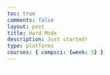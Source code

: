 ```yaml
---
toc: true
comments: false
layout: post
title: Hard Mode
description: Just started!
type: platforms
courses: { compsci: {week: 5} }
---
```


<head>
    <style>
        .canvas-container {
            display: flex;
        }
        canvas {
            margin: 0;
            border: 1px solid white;
        }
    </style>
</head>
<body>
    <div class="canvas-container">
        <canvas id="BackyRoundyCanvas"></canvas>
    </div>
</body>
<script>
    // start on page load
const canvas = document.getElementById("BackyRoundyCanvas");
    const ctx = canvas.getContext('2d');
    const backgroundImg = new Image();
    backgroundImg.src = '{{site.baseurl}}/images/Background5.0.png';
    backgroundImg.onload = function () {
        const WIDTH = 1352;
        const HEIGHT = 760;
        const ASPECT_RATIO = WIDTH / HEIGHT;
        const canvasWidth = WIDTH;
        const canvasHeight = canvasWidth / ASPECT_RATIO;
        canvas.width = canvasWidth;
        canvas.height = canvasHeight;
        canvas.style.width = `${canvasWidth}px`;
        canvas.style.height = `${canvasHeight}px`;
        var gameSpeed = 2;
        class Layer {
            constructor(image, speedRatio, initialY) {
                this.x = 0;
                this.y = initialY;
                this.width = WIDTH;
                this.height = HEIGHT;
                this.image = image;
                this.speedRatio = speedRatio;
                this.speed = gameSpeed * this.speedRatio;
                this.frame = 0;
            }
            update() {
                this.x = (this.x - this.speed) % this.width;
            }
            draw() {
                ctx.drawImage(this.image, this.x, this.y);
                ctx.drawImage(this.image, this.x + this.width, this.y);
            }
        }
        var backgroundObj = new Layer(backgroundImg, 0.5, 0);
        function drawStaticElements() {
            backgroundObj.draw();
        }
        function background() {
            backgroundObj.update();
            backgroundObj.draw();
            requestAnimationFrame(background);
        }
        background();
    };
    const BOX_SPRITE_WIDTH = 71.75;
    const BOX_SPRITE_HEIGHT = 82.5;
    const BOX_SCALE_FACTOR = 2;
    const DESIRED_FRAME_RATE = 15;
    const FRAME_INTERVAL = 1000 / DESIRED_FRAME_RATE;
    const PLATFORM_SPRITE_WIDTH = 362.25; 
    const PLATFORM_SPRITE_HEIGHT = 377;
    const PLATFORM_SCALE_FACTOR = 0.25;  
    const PLATFORM_FRAME_LIMIT = 3;  
    canvas.width = BOX_SPRITE_WIDTH * BOX_SCALE_FACTOR * 6;
    canvas.height = BOX_SPRITE_HEIGHT * BOX_SCALE_FACTOR * 3;
    const boxImg = new Image();
    boxImg.src = '{{site.baseurl}}/images/box.png'; 
    const platformImg = new Image();
    platformImg.src = '{{site.baseurl}}/images/platform.png';
    boxImg.onload = function () {
        platformImg.onload = function () {
            const box = new Box();
            const platform = new Platform();
            animate(box, platform); 
        };
    };
    class Box {
        constructor(image) {
            this.image = image;
            this.spriteWidth = BOX_SPRITE_WIDTH;
            this.spriteHeight = BOX_SPRITE_HEIGHT;
            this.width = this.spriteWidth;
            this.height = this.spriteHeight;
            this.x = 0;
            this.y = 300;
            this.scale = BOX_SCALE_FACTOR;
            this.minFrame = 0;
            this.frameY = 0;
            this.frameX = 0;
            this.maxFrame = 7;
            this.speed = 10;
            this.gravity = 0.5;
            this.onPlatform = false;
        }
        setFrameLimit(limit) {
            this.maxFrame = limit;
        }
        setPosition(x, y) {
            this.x = x;
            this.y = y;
        }
        draw(context) {
            context.drawImage(
                this.image,
                this.frameX * this.spriteWidth,
                this.frameY * this.spriteHeight,
                this.spriteWidth,
                this.spriteHeight,
                this.x,
                this.y,
                this.width * this.scale,
                this.height * this.scale
            );
        }
        update() {
            if (this.frameX < this.maxFrame) {
                this.frameX++;
            } else {
                this.frameX = 0;
            }
            if (!this.onPlatform) {
                this.y += this.gravity;
            }
        }
        checkCollision(platform) {
            const isColliding = (
                this.x < platform.x + platform.width * platform.scale &&
                this.x + this.width * this.scale > platform.x &&
                this.y < platform.y + platform.height * platform.scale &&
                this.y + this.height * this.scale > platform.y
            );
            this.onPlatform = isColliding;
            return isColliding;
        }
    }
    class Platform {
        constructor(image) {
            this.image = image;
            this.spriteWidth = PLATFORM_SPRITE_WIDTH;
            this.spriteHeight = PLATFORM_SPRITE_HEIGHT;
            this.width = this.spriteWidth;
            this.height = this.spriteHeight;
            this.x = 200;
            this.y = 400;
            this.scale = PLATFORM_SCALE_FACTOR;
            this.minFrame = 0;
            this.maxFrame = 4;
            this.frameX = 0;
            this.frameY = 0;
        }
        draw(context) {
            context.drawImage(
                this.image,
                this.frameX * this.spriteWidth,
                this.frameY * this.spriteHeight,
                this.spriteWidth,
                this.spriteHeight,
                this.x,
                this.y,
                this.width * this.scale,
                this.height * this.scale
            );
        }
        update() {
            if (this.frameX < this.maxFrame) {
                this.frameX++;
            } else {
                this.frameX = 0;
            }
        }
    }
    const box = new Box();
    const platform = new Platform();
    const keyState = {
        ArrowLeft: false,
        ArrowRight: false,
        ArrowUp: false,
    };
    document.addEventListener('keydown', function (event) {
        switch (event.key) {
            case 'w':
                keyState.ArrowUp = true;
                break;
            case 'a':
                keyState.ArrowLeft = true;
                break;
            case 'd':
                keyState.ArrowRight = true;
                break;
        }
    });
    document.addEventListener('keyup', function (event) {
        switch (event.key) {
            case 'w':
                keyState.ArrowUp = false;
                break;
            case 'a':
                keyState.ArrowLeft = false;
                break;
            case 'd':
                keyState.ArrowRight = false;
                break;
        }
    });
    function updateAnimations(box) {
        let selectedAnimation = 'A';
        box.frameY = 0;
        if (keyState.ArrowLeft) {
            box.x -= box.speed;
        }
        if (keyState.ArrowRight) {
            box.x += box.speed;
        }
        if (keyState.ArrowUp) {
            selectedAnimation = 'B';
            box.frameY = 1;
        }
    }
    function drawMovingElements(box, platform) {
        ctx.clearRect(0, 0, canvas.width, canvas.height);
        drawStaticElements();
        box.draw(ctx);
        platform.draw(ctx); 
    }
    let lastTimestamp = 0;
    function animate(box, platform, timestamp) {
        const deltaTime = timestamp - lastTimestamp;
        if (deltaTime >= FRAME_INTERVAL) {
            ctx.clearRect(0, 0, canvas.width, canvas.height);
            drawMovingElements();
            lastTimestamp = timestamp;
        }
        requestAnimationFrame((timestamp) => animate(box, platform, timestamp));
    }
    animate(box, platform);
    let animationHasRun = false;
    document.addEventListener('keydown', function (event) {
        switch (event.key) {
            case ' ':
                if (!animationHasRun) {
                    animationHasRun = true;
                    animatePlatform();
                }
        }
    });
    function animatePlatform() {
        if (animationHasRun) {
            ctx.clearRect(0, 0, canvas.width, canvas.height);
            platform.draw(ctx);
            platform.update();
        }
        if (platform.frameX !== platform.maxFrame) {
            setTimeout(function () {
                requestAnimationFrame(animatePlatform);
            }, 100);
        }
    }
</script>